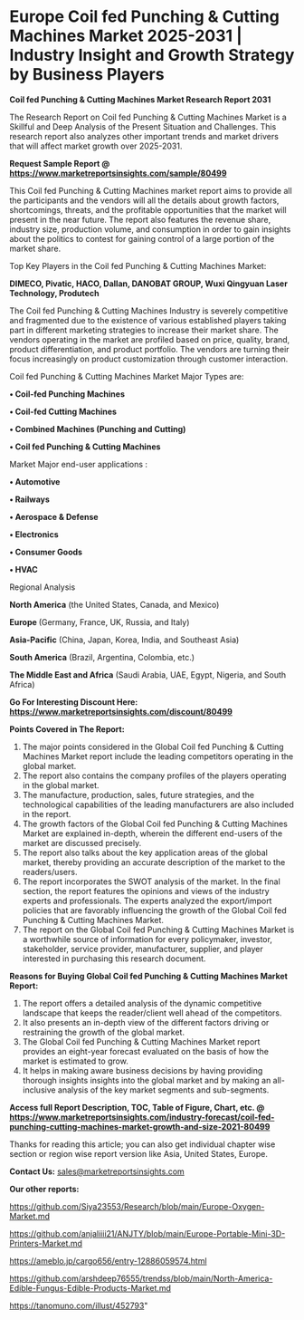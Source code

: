 # Europe Coil fed Punching & Cutting Machines Market 2025-2031 | Industry Insight and Growth Strategy by Business Players

<strong>Coil fed Punching & Cutting Machines Market Research Report 2031</strong>

The Research Report on Coil fed Punching & Cutting Machines Market is a Skillful and Deep Analysis of the Present Situation and Challenges. This research report also analyzes other important trends and market drivers that will affect market growth over 2025-2031.

<strong>Request Sample Report @ <a href=https://www.marketreportsinsights.com/sample/80499>https://www.marketreportsinsights.com/sample/80499</a></strong>

This Coil fed Punching & Cutting Machines market report aims to provide all the participants and the vendors will all the details about growth factors, shortcomings, threats, and the profitable opportunities that the market will present in the near future. The report also features the revenue share, industry size, production volume, and consumption in order to gain insights about the politics to contest for gaining control of a large portion of the market share.

Top Key Players in the Coil fed Punching & Cutting Machines Market:

<strong>DIMECO, Pivatic, HACO, Dallan, DANOBAT GROUP, Wuxi Qingyuan Laser Technology, Produtech</strong>

The Coil fed Punching & Cutting Machines Industry is severely competitive and fragmented due to the existence of various established players taking part in different marketing strategies to increase their market share. The vendors operating in the market are profiled based on price, quality, brand, product differentiation, and product portfolio. The vendors are turning their focus increasingly on product customization through customer interaction.

Coil fed Punching & Cutting Machines Market Major Types are:

<strong>• Coil-fed Punching Machines

• Coil-fed Cutting Machines

• Combined Machines (Punching and Cutting)

• Coil fed Punching & Cutting Machines</strong>

Market Major end-user applications :

<strong>• Automotive

• Railways

• Aerospace & Defense

• Electronics

• Consumer Goods

• HVAC</strong>

Regional Analysis

</u><strong><b>North America</b></strong> (the United States, Canada, and Mexico)

<strong><b>Europe </b></strong>(Germany, France, UK, Russia, and Italy)

<strong><b>Asia-Pacific</b></strong> (China, Japan, Korea, India, and Southeast Asia)

<strong><b>South America</b></strong> (Brazil, Argentina, Colombia, etc.)

<strong><b>The Middle East and Africa</b></strong> (Saudi Arabia, UAE, Egypt, Nigeria, and South Africa)

<strong>Go For Interesting Discount Here: <a href=https://www.marketreportsinsights.com/discount/80499>https://www.marketreportsinsights.com/discount/80499</a></strong>

<strong>Points Covered in The Report:</strong>
<ol>
  <li>The major points considered in the Global Coil fed Punching & Cutting Machines Market report include the leading competitors operating in the global market.</li>
  <li>The report also contains the company profiles of the players operating in the global market.</li>
  <li>The manufacture, production, sales, future strategies, and the technological capabilities of the leading manufacturers are also included in the report.</li>
  <li>The growth factors of the Global Coil fed Punching & Cutting Machines Market are explained in-depth, wherein the different end-users of the market are discussed precisely.</li>
  <li>The report also talks about the key application areas of the global market, thereby providing an accurate description of the market to the readers/users.</li>
  <li>The report incorporates the SWOT analysis of the market. In the final section, the report features the opinions and views of the industry experts and professionals. The experts analyzed the export/import policies that are favorably influencing the growth of the Global Coil fed Punching & Cutting Machines Market.</li>
  <li>The report on the Global Coil fed Punching & Cutting Machines Market is a worthwhile source of information for every policymaker, investor, stakeholder, service provider, manufacturer, supplier, and player interested in purchasing this research document.</li>
</ol>
<strong>Reasons for Buying Global Coil fed Punching & Cutting Machines Market Report:</strong>

<ol>
  <li>The report offers a detailed analysis of the dynamic competitive landscape that keeps the reader/client well ahead of the competitors.</li>
  <li>It also presents an in-depth view of the different factors driving or restraining the growth of the global market.</li>
  <li>The Global Coil fed Punching & Cutting Machines Market report provides an eight-year forecast evaluated on the basis of how the market is estimated to grow.</li>
  <li>It helps in making aware business decisions by having providing thorough insights insights into the global market and by making an all-inclusive analysis of the key market segments and sub-segments.</li>
</ol>
<strong>Access full Report Description, TOC, Table of Figure, Chart, etc. @ <a href=https://www.marketreportsinsights.com/industry-forecast/coil-fed-punching-cutting-machines-market-growth-and-size-2021-80499>https://www.marketreportsinsights.com/industry-forecast/coil-fed-punching-cutting-machines-market-growth-and-size-2021-80499</a></strong>


Thanks for reading this article; you can also get individual chapter wise section or region wise report version like Asia, United States, Europe.

<strong>Contact Us:</strong>
sales@marketreportsinsights.com

<strong>Our other reports:</strong>

<a href=https://github.com/Siya23553/Research/blob/main/Europe-Oxygen-Market.md>https://github.com/Siya23553/Research/blob/main/Europe-Oxygen-Market.md</a>

<a href=https://github.com/anjaliiii21/ANJTY/blob/main/Europe-Portable-Mini-3D-Printers-Market.md>https://github.com/anjaliiii21/ANJTY/blob/main/Europe-Portable-Mini-3D-Printers-Market.md</a>

<a href=https://ameblo.jp/cargo656/entry-12886059574.html>https://ameblo.jp/cargo656/entry-12886059574.html</a>

<a href=https://github.com/arshdeep76555/trendss/blob/main/North-America-Edible-Fungus-Edible-Products-Market.md>https://github.com/arshdeep76555/trendss/blob/main/North-America-Edible-Fungus-Edible-Products-Market.md</a>

<a href=https://tanomuno.com/illust/452793>https://tanomuno.com/illust/452793</a>"
